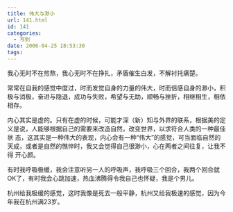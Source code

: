 ```yaml
---
title: 伟大与渺小
url: 141.html
id: 141
categories:
  - 写到
date: 2006-04-25 18:53:30
tags:
---
```


我心无时不在煎熬，我心无时不在挣扎，矛盾催生白发，不解衬托痛楚。  
  
常常在自我的感觉中度过，时而发觉自身的力量的伟大，时而倍感自身的渺小，积极与消极，奋进与隐退，成功与失败，希望与无助，顺畅与挫折，相继相生，相依相存。  
  
内心其实是虚的。只有在虚的时候，可能才深（新）知与外界的联系，根据美的定义是说，人能够根据自己的需要来改造自然，改变世界，以求符合人类的一种最佳状 态，这其实是一种伟大的表现，内心会有一种“伟大”的感觉，可当面临自然的天成，或者是自然的憔悴时，我又会觉得自己很渺小，心在两者之间往复，让我不得 开心颜。  
  
有时我呼吸极缓，我会注意听另一人的呼吸声，我呼吸三个回合，我两个回合就OK了，有时我会心跳加速，热血沸腾得令我自己也怀疑，我是个男儿。  
  
杭州给我极缓的感觉，这时我像是死去一般平静，杭州又给我极速的感觉，因为今年我在杭州满23岁。